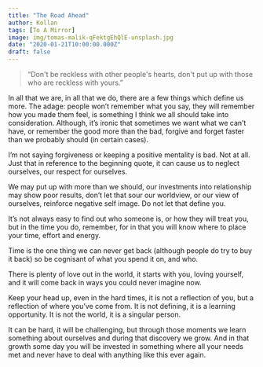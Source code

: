 ```yaml
---
title: "The Road Ahead"
author: Kollan
tags: [To A Mirror]
image: img/tomas-malik-qFektgEhQlE-unsplash.jpg
date: "2020-01-21T10:00:00.000Z"
draft: false
---
```


>“Don't be reckless with other people's hearts, don't put up with those who are reckless with yours.”

In all that we are, in all that we do, there are a few things which define us more. The adage: people won’t remember what you say, they will remember how you made them feel, is something I think we all should take into consideration. Although, it’s ironic that sometimes we want what we can’t have, or remember the good more than the bad, forgive and forget faster than we probably should (in certain cases).

I’m not saying forgiveness or keeping a positive mentality is bad. Not at all. Just that in reference to the beginning quote, it can cause us to neglect ourselves, our respect for ourselves.

We may put up with more than we should, our investments into relationship may show poor results, don’t let that sour our worldview, or our view of ourselves, reinforce negative self image. Do not let that define you.

It’s not always easy to find out who someone is, or how they will treat you, but in the time you do, remember, for in that you will know where to place your time, effort and energy.

Time is the one thing we can never get back (although people do try to buy it back) so be cognisant of what you spend it on, and who.

There is plenty of love out in the world, it starts with you, loving yourself, and it will come back in ways you could never imagine now.

Keep your head up, even in the hard times, it is not a reflection of you, but a reflection of where you’ve come from. It is not defining, it is a learning opportunity. It is not the world, it is a singular person.

It can be hard, it will be challenging, but through those moments we learn something about ourselves and during that discovery we grow. And in that growth some day you will be invested in something where all your needs met and never have to deal with anything like this ever again.
